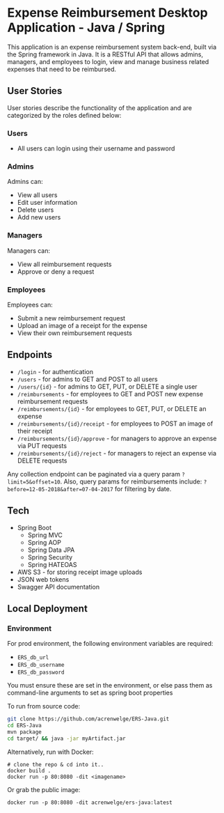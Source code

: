 # Expense Reimbursement Desktop Application - Java / Spring

This application is an expense reimbursement system back-end, built via the Spring framework in Java.
It is a RESTful API that allows admins, managers, and employees to login, view and manage business related expenses that need to be reimbursed.

## User Stories

User stories describe the functionality of the application and are categorized by the roles defined below:

### Users

* All users can login using their username and password

### Admins

Admins can:
* View all users
* Edit user information
* Delete users
* Add new users

### Managers

Managers can:

* View all reimbursement requests
* Approve or deny a request

### Employees

Employees can:

* Submit a new reimbursement request
* Upload an image of a receipt for the expense
* View their own reimbursement requests

## Endpoints

* `/login` - for authentication
* `/users` - for admins to GET and POST to all users
* `/users/{id}` - for admins to GET, PUT, or DELETE a single user
* `/reimbursements` - for employees to GET and POST new expense reimbursement requests
* `/reimbursements/{id}` - for employees to GET, PUT, or DELETE an expense
* `/reimbursements/{id}/receipt` - for employees to POST an image of their receipt
* `/reimbursements/{id}/approve` - for managers to approve an expense via PUT requests
* `/reimbursements/{id}/reject` - for managers to reject an expense via DELETE requests

Any collection endpoint can be paginated via a query param `?limit=5&offset=10`.
Also, query params for reimbursements include: `?before=12-05-2018&after=07-04-2017` for filtering by date.

## Tech

* Spring Boot
  * Spring MVC
  * Spring AOP
  * Spring Data JPA
  * Spring Security
  * Spring HATEOAS
* AWS S3 - for storing receipt image uploads
* JSON web tokens
* Swagger API documentation

## Local Deployment

### Environment
For prod environment, the following environment variables are required:
* `ERS_db_url`
* `ERS_db_username`
* `ERS_db_password`

You must ensure these are set in the environment, or else pass them as command-line arguments to set as spring boot properties

To run from source code:

```bash
git clone https://github.com/acrenwelge/ERS-Java.git
cd ERS-Java
mvn package
cd target/ && java -jar myArtifact.jar
```

Alternatively, run with Docker:

```
# clone the repo & cd into it..
docker build .
docker run -p 80:8080 -dit <imagename>
```

Or grab the public image:

```
docker run -p 80:8080 -dit acrenwelge/ers-java:latest
```
